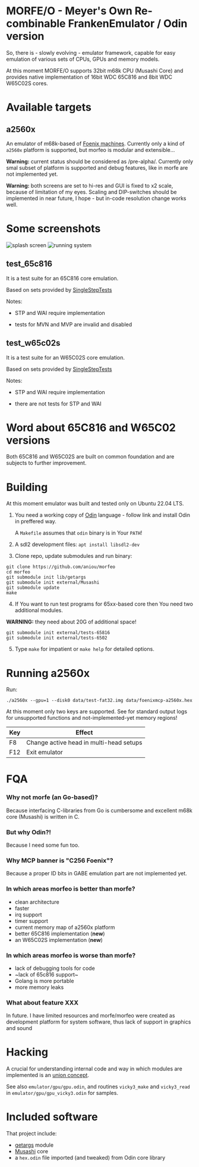 # MORFE/O - Meyer's Own Re-combinable FrankenEmulator / Odin version

So, there is - slowly evolving - emulator framework, capable for easy
emulation of various sets of CPUs, GPUs and memory models.

At this moment MORFE/O supports 32bit m68k CPU (Musashi Core) and 
provides native implementation of 16bit WDC 65C816 and 8bit 
WDC W65C02S cores.

# Available targets

## a2560x

An emulator of m68k-based of [Foenix machines](https://c256foenix.com/).
Currently only a kind of ``a2560x`` platform is supported, but morfeo
is modular and extensible...

**Warning:** current status should be considered as /pre-alpha/. Currently
only smal subset of platform is supported and debug features, like in morfe
are not implemented yet.

**Warning:** both screens are set to hi-res and GUI is fixed to x2 scale,
because of limitation of my eyes. Scaling and DIP-switches should be 
implemented in near future, I hope - but in-code resolution change works
well.

# Some screenshots

![splash screen](doc/morfeo-1.png)
![running system](doc/morfeo-2.png)

## test_65c816

It is a test suite for an 65C816 core emulation. 

Based on sets provided by [SingleStepTests](https://github.com/SingleStepTests)

Notes:
* STP and WAI require implementation

* tests for MVN and MVP are invalid and disabled

## test_w65c02s

It is a test suite for an W65C02S core emulation. 

Based on sets provided by [SingleStepTests](https://github.com/SingleStepTests)

Notes:
* STP and WAI require implementation

* there are not tests for STP and WAI

# Word about 65C816 and W65C02 versions

Both 65C816 and W65C02S are built on common foundation and
are subjects to further improvement.

# Building

At this moment emulator was built and tested only on Ubuntu 22.04 LTS.

1. You need a working copy of [Odin](https://odin-lang.org/docs/install/)
   language - follow link and install Odin in preffered way.

   A ``Makefile`` assumes that ``odin`` binary is in Your ``PATH``!

2. A sdl2 development files: ``apt install libsdl2-dev``

3. Clone repo, update submodules and run binary:

```shell
git clone https://github.com/aniou/morfeo
cd morfeo
git submodule init lib/getargs
git submodule init external/Musashi
git submodule update
make
```

4. If You want to run test programs for 65xx-based core then You need two
additional modules.

**WARNING:** they need about 20G of additional space!

```shell
git submodule init external/tests-65816
git submodule init external/tests-6502
```

5. Type ``make`` for impatient or ``make help`` for detailed options. 

# Running a2560x

Run:

```shell
./a2560x --gpu=1 --disk0 data/test-fat32.img data/foenixmcp-a2560x.hex
```

At this moment only two keys are supported. See for standard output logs
for unsupported functions and not-implemented-yet memory regions!

|Key     |Effect
---------|---------------------------
F8       |Change active head in multi-head setups
F12      |Exit emulator

# FQA

### Why not morfe (an Go-based)?

Because interfacing C-libraries from Go is cumbersome and excellent m68k
core (Musashi) is written in C.

### But why Odin?!

Because I need some fun too.

### Why MCP banner is "C256 Foenix"?

Because a proper ID bits in GABE emulation part are not implemented yet.

### In which areas morfeo is better than morfe?

* clean architecture
* faster
* irq support
* timer support
* current memory map of a2560x platform
* better 65C816 implementation (**new**)
* an W65C02S implementation (**new**)

### In which areas morfeo is worse than morfe?

* lack of debugging tools for code
* ~lack of 65c816 support~
* Golang is more portable 
* more memory leaks

### What about feature XXX

In future. I have limited resources and morfe/morfeo were created as
development platform for system software, thus lack of support in 
graphics and sound

# Hacking

A crucial for understanding internal code and way in which modules
are implemented is an [union concept](https://github.com/odin-lang/Odin/blob/master/examples/demo/demo.odin#L577).

See also ``emulator/gpu/gpu.odin``, and routines ``vicky3_make`` 
and ``vicky3_read`` in ``emulator/gpu/gpu_vicky3.odin`` for samples.

# Included software

That project include:

* [getargs](https://github.com/jasonKercher/getargs) module
* [Musashi](https://github.com/kstenerud/Musashi) core
* a ``hex.odin`` file imported (and tweaked) from Odin core library 

